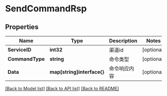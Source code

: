 # SendCommandRsp

## Properties

Name | Type | Description | Notes
------------ | ------------- | ------------- | -------------
**ServiceID** | **int32** | 渠道id | [optional] 
**CommandType** | **string** | 命令类型 | [optional] 
**Data** | **map[string]interface{}** | 命令响应内容 | [optional] 

[[Back to Model list]](../README.md#documentation-for-models) [[Back to API list]](../README.md#documentation-for-api-endpoints) [[Back to README]](../README.md)


